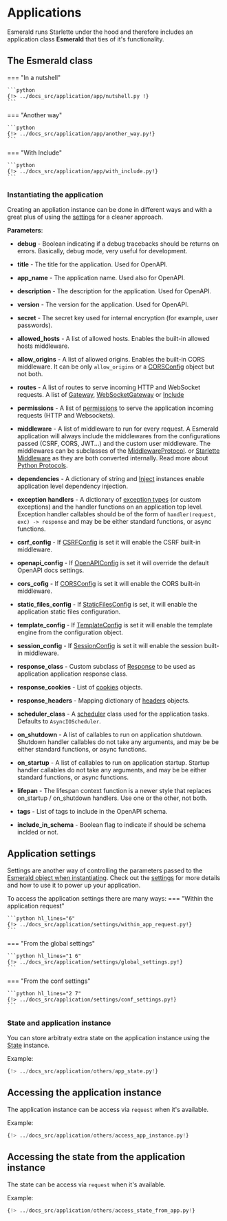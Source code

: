# Applications

Esmerald runs Starlette under the hood and therefore includes an application class **Esmerald** that ties
of it's functionality.
## The Esmerald class

=== "In a nutshell"

    ```python
    {!> ../docs_src/application/app/nutshell.py !}
    ```

=== "Another way"

    ```python
    {!> ../docs_src/application/app/another_way.py!}
    ```

=== "With Include"

    ```python
    {!> ../docs_src/application/app/with_include.py!}
    ```

### Instantiating the application

Creating an appliation instance can be done in different ways and with a great plus of using the
[settings](./settings.md) for a cleaner approach.

**Parameters**:

* **debug** - Boolean indicating if a debug tracebacks should be returns on errors. Basically, debug mode,
very useful for development.
* **title** - The title for the application. Used for OpenAPI.
* **app_name** - The application name. Used also for OpenAPI.
* **description** - The description for the application. Used for OpenAPI.
* **version** - The version for the application. Used for OpenAPI.
* **secret** - The secret key used for internal encryption (for example, user passwords).
* **allowed_hosts** - A list of allowed hosts. Enables the built-in allowed hosts middleware.
* **allow_origins** - A list of allowed origins. Enables the built-in CORS middleware. It can be only `allow_origins`
or a [CORSConfig](../configurations/cors.md) object but not both.
* **routes** - A list of routes to serve incoming HTTP and WebSocket requests.
A list of [Gateway](../routing/routes.md#gateway), [WebSocketGateway](../routing/routes.md#websocketgateway)
or [Include](../routing/routes.md#include)
* **permissions** - A list of [permissions](../permissions.md) to serve the application incoming
requests (HTTP and Websockets).
* **middleware** - A list of middleware to run for every request. A Esmerald application will always include the
middlewares from the configurations passed (CSRF, CORS, JWT...) and the custom user middleware. The middlewares
can be subclasses of the [MiddlewareProtocol](../protocols.md).
or <a href='https://www.starlette.io/middleware/' target='_blank'>Starlette Middleware</a> as they are both converted
internally. Read more about [Python Protocols](https://peps.python.org/pep-0544/).
* **dependencies** - A dictionary of string and [Inject](.././dependencies.md) instances enable application level dependency
injection.
* **exception handlers** - A dictionary of [exception types](../exceptions.md) (or custom exceptions) and the handler
functions on an application top level. Exception handler callables should be of the form of
`handler(request, exc) -> response` and may be be either standard functions, or async functions.
* **csrf_config** - If [CSRFConfig](../configurations/csrf.md) is set it will enable the CSRF built-in middleware.
* **openapi_config** - If [OpenAPIConfig](../configurations/openapi.md) is set it will override the default OpenAPI
docs settings.
* **cors_cofig** - If [CORSConfig](../configurations/cors.md) is set it will enable the CORS built-in middleware.
* **static_files_config** - If [StaticFilesConfig](../configurations/staticfiles.md) is set, it will enable the
application static files configuration.
* **template_config** - If [TemplateConfig](../configurations/template.md) is set it will enable the template
engine from the configuration object.
* **session_config** - If [SessionConfig](../configurations/session.md) is set it will enable the session
built-in middleware.
* **response_class** - Custom subclass of [Response](../responses.md) to be used as application application response
class.
* **response_cookies** - List of [cookies](../datastructures.md) objects.
* **response_headers** - Mapping dictionary of [headers](../datastructures.md) objects.
* **scheduler_class** - A [scheduler]('../../../scheduler.md') class used for the application tasks. Defaults to
`AsyncIOScheduler`.

* **on_shutdown** - A list of callables to run on application shutdown. Shutdown handler callables do not take any
arguments, and may be be either standard functions, or async functions.

* **on_startup** - A list of callables to run on application startup. Startup handler callables do not take any
arguments, and may be be either standard functions, or async functions.
* **lifepan** - The lifespan context function is a newer style that replaces on_startup / on_shutdown handlers.
Use one or the other, not both.
* **tags** - List of tags to include in the OpenAPI schema.
* **include_in_schema** - Boolean flag to indicate if should be schema inclded or not.

## Application settings

Settings are another way of controlling the parameters passed to the
[Esmerald object when instantiating](#instantiating-the-application). Check out the [settings](./settings.md) for
more details and how to use it to power up your application.

To access the application settings there are many ways:
=== "Within the application request"

    ```python hl_lines="6"
    {!> ../docs_src/application/settings/within_app_request.py!}
    ```

=== "From the global settings"

    ```python hl_lines="1 6"
    {!> ../docs_src/application/settings/global_settings.py!}
    ```

=== "From the conf settings"

    ```python hl_lines="2 7"
    {!> ../docs_src/application/settings/conf_settings.py!}
    ```

### State and application instance

You can store arbitraty extra state on the application instance using the [State]('../datastructures.md') instance.

Example:

```python hl_lines="6"
{!> ../docs_src/application/others/app_state.py!}
```

## Accessing the application instance

The application instance can be access via `request` when it's available.

Example:

```python hl_lines="9"
{!> ../docs_src/application/others/access_app_instance.py!}
```

## Accessing the state from the application instance

The state can be access via `request` when it's available.

Example:

```python hl_lines="7 11"
{!> ../docs_src/application/others/access_state_from_app.py!}
```
